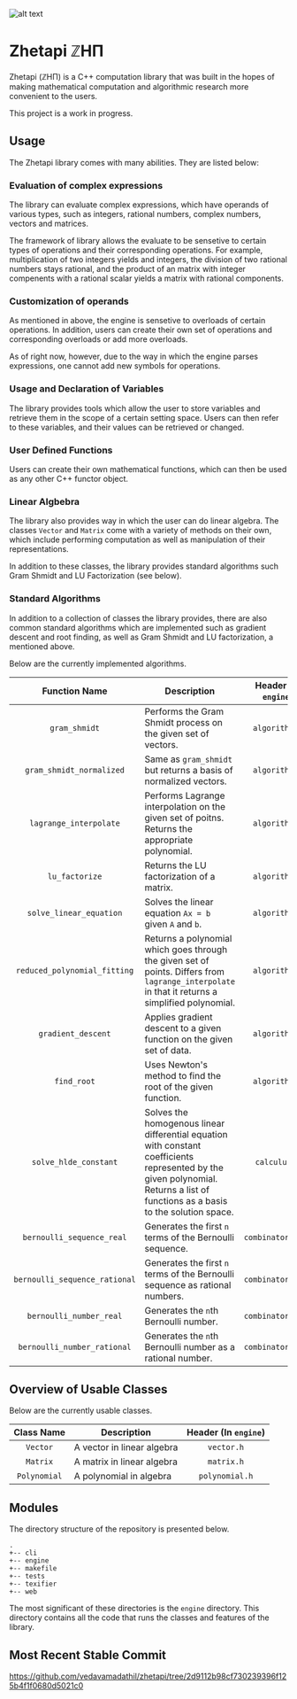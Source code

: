 ![alt text][logo]

# Zhetapi ℤHΠ

Zhetapi (ℤHΠ) is a C++ computation library that was built in the hopes of
making mathematical computation and algorithmic research more convenient to the
users.

This project is a work in progress.

## Usage

The Zhetapi library comes with many abilities. They are listed below:

### Evaluation of complex expressions

The library can evaluate complex expressions, which have operands of various
types, such as integers, rational numbers, complex numbers, vectors and
matrices.

The framework of library allows the evaluate to be sensetive to certain types of
operations and their corresponding operations. For example, multiplication of
two integers yields and integers, the division of two rational numbers stays
rational, and the product of an matrix with integer compenents with a rational
scalar yields a matrix with rational components.

### Customization of operands

As mentioned in above, the engine is sensetive to overloads of certain
operations. In addition, users can create their own set of operations and
corresponding overloads or add more overloads.

As of right now, however, due to the way in which the engine parses expressions,
one cannot add new symbols for operations.

### Usage and Declaration of Variables

The library provides tools which allow the user to store variables and retrieve
them in the scope of a certain setting space. Users can then refer to these
variables, and their values can be retrieved or changed.

### User Defined Functions

Users can create their own mathematical functions, which can then be used as any
other C++ functor object.

### Linear Algbebra

The library also provides way in which the user can do linear algebra. The
classes `Vector` and `Matrix` come with a variety of methods on their own, which
include performing computation as well as manipulation of their representations.

In addition to these classes, the library provides standard algorithms such Gram
Shmidt and LU Factorization (see below).

### Standard Algorithms

In addition to a collection of classes the library provides, there are also
common standard algorithms which are implemented such as gradient descent and
root finding, as well as Gram Shmidt and LU factorization, a mentioned above.

Below are the currently implemented algorithms.

| Function Name			| Description																						| Header (In `engine`)	|
| :---------------------------:	| ------------------------------------------------------------------------------------------------------------------------------------------------------------------------------------- | :-------------------: |
| `gram_shmidt`			| Performs the Gram Shmidt process on the given set of vectors.																| `algorithm.h`		|
| `gram_shmidt_normalized`	| Same as `gram_shmidt` but returns a basis of normalized vectors.															| `algorithm.h`		|
| `lagrange_interpolate`	| Performs Lagrange interpolation on the given set of poitns. Returns the appropriate polynomial.											| `algorithm.h`		|
| `lu_factorize`		| Returns the LU factorization of a matrix.																		| `algorithm.h`		|
| `solve_linear_equation`	| Solves the linear equation `Ax = b` given `A` and `b`.																| `algorithm.h`		|
| `reduced_polynomial_fitting`	| Returns a polynomial which goes through the given set of points. Differs from `lagrange_interpolate` in that it returns a simplified polynomial.					| `algorithm.h`		|
| `gradient_descent`		| Applies gradient descent to a given function on the given set of data.														| `algorithm.h`		|
| `find_root`			| Uses Newton's method to find the root of the given function.																| `algorithm.h`		|
| `solve_hlde_constant`		| Solves the homogenous linear differential equation with constant coefficients represented by the given polynomial. Returns a list of functions as a basis to the solution space.	| `calculus.h`		|
| `bernoulli_sequence_real`	| Generates the first `n` terms of the Bernoulli sequence.																| `combinatorial.h`	|
| `bernoulli_sequence_rational`	| Generates the first `n` terms of the Bernoulli sequence as rational numbers.														| `combinatorial.h`	|
| `bernoulli_number_real`	| Generates the `n`th Bernoulli number.																			| `combinatorial.h`	|
| `bernoulli_number_rational`	| Generates the `n`th Bernoulli number as a rational number.																| `combinatorial.h`	|

## Overview of Usable Classes

Below are the currently usable classes.

| Class Name	| Description			| Header (In `engine`)	|
| :--------:	| ----------------------------- | :---------------------------: |
| `Vector`	| A vector in linear algebra	| `vector.h`			|
| `Matrix`	| A matrix in linear algebra	| `matrix.h`			|
| `Polynomial`	| A polynomial in algebra	| `polynomial.h`		|


## Modules

The directory structure of the repository is presented below.

```
.
+-- cli
+-- engine
+-- makefile
+-- tests
+-- texifier
+-- web
```

The most significant of these directories is the `engine` directory. This
directory contains all the code that runs the classes and features of the
library. 

## Most Recent Stable Commit

https://github.com/vedavamadathil/zhetapi/tree/2d9112b98cf730239396f125b4f1f0680d5021c0

[logo]: https://github.com/vedavamadathil/zhetapi/blob/master/zhetapi-logo.png

